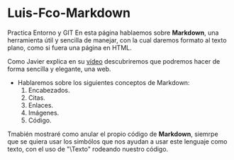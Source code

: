# Luis-Fco-Markdown
Practica Entorno y GIT
En esta página hablaemos sobre **Markdown**, una herramienta útil y sencilla de manejar, con la cual daremos formato al texto plano, como si fuera una página en HTML.

Como Javier explica en su [vídeo](https://www.youtube.com/watch?v=y6XdzBNC0_0 "vídeo sobre Markdown") descubriremos que podremos hacer de forma sencilla y elegante, una web.

- Hablaremos sobre los siguientes conceptos de Markdown:
  1. Encabezados.
  2. Citas.
  3. Enlaces.
  4. Imágenes.
  5. Código.

Tmabién mostraré como anular el propio código de **Markdown**, siemrpe que se quiera usar los simbólos que nos ayudan a usar este lenguaje como texto, con el uso de "\Texto\" rodeando nuestro código.
